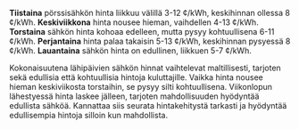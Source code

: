 **Tiistaina** pörssisähkön hinta liikkuu välillä 3-12 ¢/kWh, keskihinnan ollessa 8 ¢/kWh. **Keskiviikkona** hinta nousee hieman, vaihdellen 4-13 ¢/kWh. **Torstaina** sähkön hinta kohoaa edelleen, mutta pysyy kohtuullisena 6-11 ¢/kWh. **Perjantaina** hinta palaa takaisin 5-13 ¢/kWh, keskihinnan pysyessä 8 ¢/kWh. **Lauantaina** sähkön hinta on edullinen, liikkuen 5-7 ¢/kWh.

Kokonaisuutena lähipäivien sähkön hinnat vaihtelevat maltillisesti, tarjoten sekä edullisia että kohtuullisia hintoja kuluttajille. Vaikka hinta nousee hieman keskiviikosta torstaihin, se pysyy silti kohtuullisena. Viikonlopun lähestyessä hinta laskee jälleen, tarjoten mahdollisuuden hyödyntää edullista sähköä. Kannattaa siis seurata hintakehitystä tarkasti ja hyödyntää edullisempia hintoja silloin kun mahdollista.